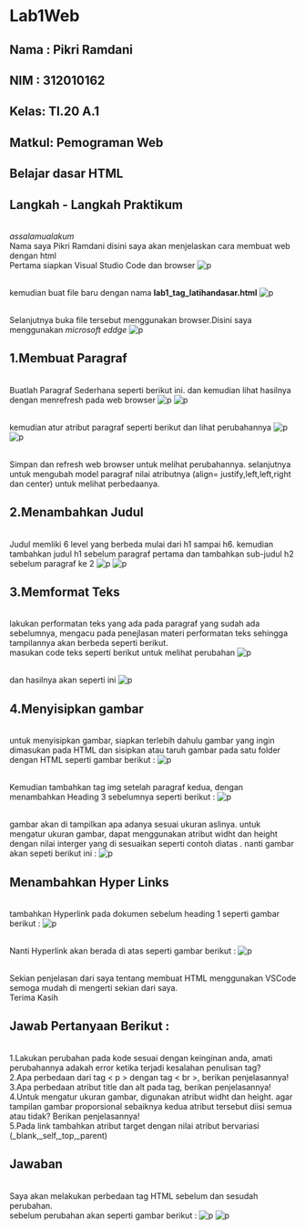 # Lab1Web

## Nama : Pikri Ramdani
## NIM  : 312010162
## Kelas: TI.20 A.1
## Matkul: Pemograman Web

## Belajar dasar HTML
## Langkah - Langkah Praktikum

<br> *assalamualakum*
<br> Nama saya Pikri Ramdani disini saya akan menjelaskan cara membuat web dengan html
<br> Pertama siapkan Visual Studio Code dan browser
![p](gambar/fotovscd.png)

<br> kemudian buat file baru dengan nama **lab1_tag_latihandasar.html**
![p](gambar/foto2.png)

<br> Selanjutnya buka file tersebut menggunakan browser.Disini saya menggunakan *microsoft eddge*
![p](gambar/foto3.png)

## 1.Membuat Paragraf
<br> Buatlah Paragraf Sederhana seperti berikut ini. dan kemudian lihat hasilnya dengan menrefresh pada web browser
![p](gambar/foto4.png)
![p](gambar/foto5.png)

<br> kemudian atur atribut paragraf seperti berikut dan lihat perubahannya
![p](gambar/foto6.png)
![p](gambar/foto7.png)

<br> Simpan dan refresh web browser untuk melihat perubahannya. selanjutnya untuk mengubah model paragraf nilai atributnya (align= justify,left,left,right dan center) untuk melihat perbedaanya.

## 2.Menambahkan Judul
<br> Judul memliki 6 level yang berbeda mulai dari h1 sampai h6. kemudian tambahkan judul h1 sebelum paragraf pertama dan tambahkan sub-judul h2 sebelum paragraf ke 2
![p](gambar/foto8.png)
![p](gambar/foto9.png)

## 3.Memformat Teks
<br> lakukan performatan teks yang ada pada paragraf yang sudah ada sebelumnya, mengacu pada penejlasan materi performatan teks sehingga tampilannya akan berbeda seperti berikut.
<br> masukan code teks seperti berikut untuk melihat perubahan
![p](gambar/foto10.png)

<br> dan hasilnya akan seperti ini
![p](gambar/foto11.png)

## 4.Menyisipkan gambar
<br> untuk menyisipkan gambar, siapkan terlebih dahulu gambar yang ingin dimasukan pada HTML dan sisipkan atau taruh gambar pada satu folder dengan HTML seperti gambar berikut :
![p](gambar/fotoberkas.png)

<br> Kemudian tambahkan tag img setelah paragraf kedua, dengan menambahkan Heading 3 sebelumnya seperti berikut :
![p](gambar/foto12.png)

<br> gambar akan di tampilkan apa adanya sesuai ukuran aslinya. untuk mengatur ukuran gambar, dapat menggunakan atribut widht dan height dengan nilai interger yang di sesuaikan seperti contoh diatas . nanti gambar akan sepeti berikut ini :
![p](gambar/foto13.png)

## Menambahkan Hyper Links

<br> tambahkan Hyperlink pada dokumen sebelum heading 1 seperti gambar berikut :
![p](gambar/foto14.png)

<br> Nanti Hyperlink akan berada di atas seperti gambar berikut :
![p](gambar/foto15.png)

<br> Sekian penjelasan dari saya tentang membuat HTML menggunakan VSCode semoga mudah di mengerti sekian dari saya. 
<br> Terima Kasih

## Jawab Pertanyaan Berikut :
<br> 1.Lakukan perubahan pada kode sesuai dengan keinginan anda, amati perubahannya adakah error ketika terjadi kesalahan penulisan tag?
<br> 2.Apa perbedaan dari tag < p > dengan tag < br >, berikan penjelasannya!
<br> 3.Apa perbedaan atribut title dan alt pada tag, berikan penjelasannya!
<br> 4.Untuk mengatur ukuran gambar, digunakan atribut widht dan height. agar tampilan gambar proporsional sebaiknya kedua atribut tersebut diisi semua atau tidak? Berikan penjelasannya!
<br> 5.Pada link tambahkan atribut target dengan nilai atribut bervariasi (_blank,_self,_top,_parent)

## Jawaban

<br> Saya akan melakukan perbedaan tag HTML sebelum dan sesudah perubahan.
<br> sebelum perubahan akan seperti gambar berikut :
![p](gambar/foto14.png)
![p](gambar/foto15.png)

